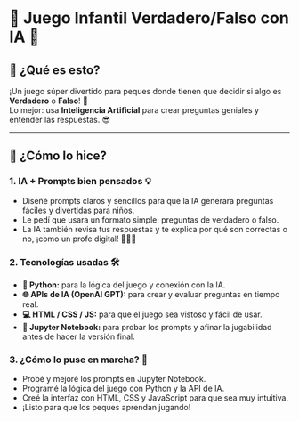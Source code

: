 # 🎉 Juego Infantil Verdadero/Falso con IA 🤖

## 🧩 ¿Qué es esto?

¡Un juego súper divertido para peques donde tienen que decidir si algo es **Verdadero** o **Falso**! 🎈  
Lo mejor: usa **Inteligencia Artificial** para crear preguntas geniales y entender las respuestas. 😎

---

## 🚀 ¿Cómo lo hice?

### 1. IA + Prompts bien pensados 💡

- Diseñé prompts claros y sencillos para que la IA generara preguntas fáciles y divertidas para niños.  
- Le pedí que usara un formato simple: preguntas de verdadero o falso.  
- La IA también revisa tus respuestas y te explica por qué son correctas o no, ¡como un profe digital! 👩‍🏫🤖

### 2. Tecnologías usadas 🛠️

- **🐍 Python:** para la lógica del juego y conexión con la IA.  
- **🌐 APIs de IA (OpenAI GPT):** para crear y evaluar preguntas en tiempo real.  
- **💻 HTML / CSS / JS:** para que el juego sea vistoso y fácil de usar.  
- **📓 Jupyter Notebook:** para probar los prompts y afinar la jugabilidad antes de hacer la versión final.

### 3. ¿Cómo lo puse en marcha? 🔧

- Probé y mejoré los prompts en Jupyter Notebook.  
- Programé la lógica del juego con Python y la API de IA.  
- Creé la interfaz con HTML, CSS y JavaScript para que sea muy intuitiva.  
- ¡Listo para que los peques aprendan jugando!

